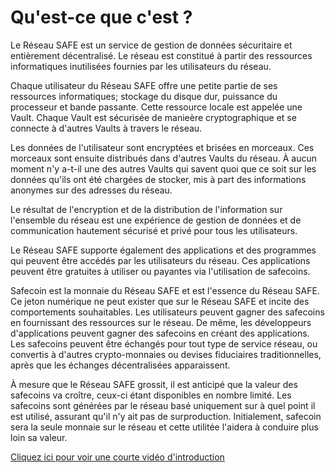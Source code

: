 # Qu'est-ce que c'est ?

Le Réseau SAFE est un service de gestion de données sécuritaire et entièrement décentralisé. Le réseau est constitué à partir des ressources informatiques inutilisées fournies par les utilisateurs du réseau.

Chaque utilisateur du Réseau SAFE offre une petite partie de ses ressources informatiques; stockage du disque dur, puissance du processeur et bande passante. Cette ressource locale est appelée une Vault. Chaque Vault est sécurisée de manieère cryptographique et se connecte à d'autres Vaults à travers le réseau.

Les données de l'utilisateur sont encryptées et brisées en morceaux. Ces morceaux sont ensuite distribués dans d'autres Vaults du réseau. À aucun moment n'y a-t-il une des autres Vaults qui savent quoi que ce soit sur les données qu'ils ont été chargées de stocker, mis à part des informations anonymes sur des adresses du réseau.

Le résultat  de l'encryption et de la distribution de l'information sur l'ensemble du réseau est une expérience de gestion de données et de communication hautement sécurisé et privé pour tous les utilisateurs.

Le Réseau SAFE supporte également des applications et des programmes qui peuvent être accédés par les utilisateurs du réseau. Ces applications peuvent être gratuites à utiliser ou payantes via l'utilisation de safecoins.

Safecoin est la monnaie du Réseau SAFE et est l'essence du Réseau SAFE. Ce jeton numérique ne peut exister que sur le Réseau SAFE et incite des comportements souhaitables. Les utilisateurs peuvent gagner des safecoins en fournissant des ressources sur le réseau. De même, les développeurs d'applications peuvent gagner des safecoins en créant des applications. Les safecoins peuvent être échangés pour tout type de service réseau, ou convertis à d'autres crypto-monnaies ou devises fiduciaires traditionnelles, après que les échanges décentralisées apparaissent.

À mesure que le Réseau SAFE grossit, il est anticipé que la valeur des safecoins va croître, ceux-ci étant disponibles en nombre limité. Les safecoins sont générées par le réseau basé uniquement sur à quel point il est utilisé, assurant qu'il n'y ait pas de surproduction. Initialement, safecoin sera la seule monnaie sur le réseau et cette utilitée l'aidera à conduire plus loin sa valeur.

[Cliquez ici pour voir une courte vidéo d'introduction](https://www.youtube.com/watch?v=RdGH40oUVDY)
